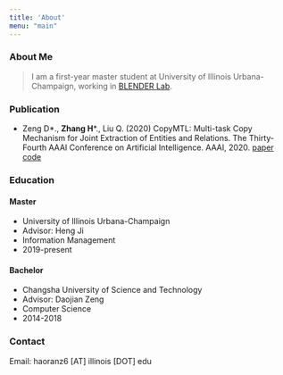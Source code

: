 ```yaml
---
title: 'About'
menu: "main"
---
```


### About Me
> I am a first-year master student at University of Illinois Urbana-Champaign, working in [BLENDER Lab](http://blender.cs.illinois.edu/).

<!-- ### Development Skills
{{< tag go >}}
{{< tag css3 >}}
{{< tag html5 >}}
{{< tag jquery >}}
{{< tag javascript >}} -->

<!-- ### [Language Proficiency](https://corporatefinanceinstitute.com/resources/careers/resume/language-proficiency-levels/)
English - Professional -->

### Publication

- Zeng D\*., **Zhang H**\*., Liu Q. (2020) CopyMTL: Multi-task Copy Mechanism for Joint Extraction of Entities and Relations. The Thirty-Fourth AAAI Conference on Artificial Intelligence. AAAI, 2020. [paper](https://arxiv.org/pdf/1911.10438.pdf) [code](https://github.com/WindChimeRan/CopyMTL)

### Education

#### Master

- University of Illinois Urbana-Champaign
- Advisor: Heng Ji
- Information Management
- 2019-present

#### Bachelor

- Changsha University of Science and Technology
- Advisor: Daojian Zeng
- Computer Science
- 2014-2018

### Contact

Email: haoranz6 [AT] illinois [DOT] edu